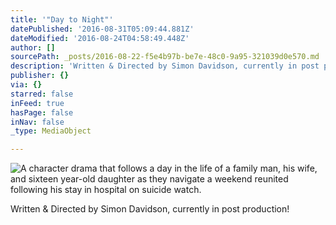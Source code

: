 ```yaml
---
title: '"Day to Night"'
datePublished: '2016-08-31T05:09:44.881Z'
dateModified: '2016-08-24T04:58:49.448Z'
author: []
sourcePath: _posts/2016-08-22-f5e4b97b-be7e-48c0-9a95-321039d0e570.md
description: 'Written & Directed by Simon Davidson, currently in post production!'
publisher: {}
via: {}
starred: false
inFeed: true
hasPage: false
inNav: false
_type: MediaObject

---
```

![A character drama that follows a day in the life of a family  man, his wife, and sixteen year-old daughter as they navigate a weekend  reunited following his stay in hospital on suicide watch.](https://the-grid-user-content.s3-us-west-2.amazonaws.com/cd869a14-5909-4c8a-9008-749c5ccf7cc9.jpg)

Written & Directed by Simon Davidson, currently in post production!